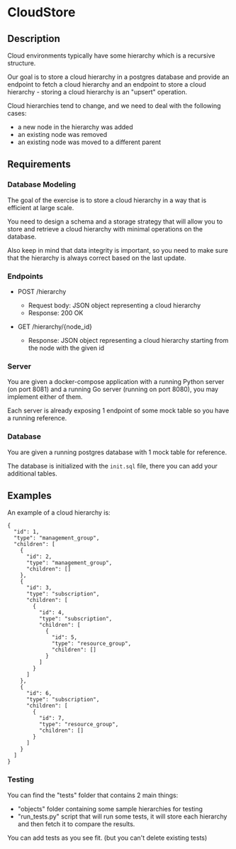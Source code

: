 # CloudStore
## Description
Cloud environments typically have some hierarchy which is a recursive structure.

Our goal is to store a cloud hierarchy in a postgres database and provide an endpoint to fetch a cloud hierarchy and an endpoint to store a cloud hierarchy - storing a cloud hierarchy is an "upsert" operation.

Cloud hierarchies tend to change, and we need to deal with the following cases:
- a new node in the hierarchy was added
- an existing node was removed
- an existing node was moved to a different parent

## Requirements
### Database Modeling
The goal of the exercise is to store a cloud hierarchy in a way that is efficient at large scale.

You need to design a schema and a storage strategy that will allow you to store and retrieve a cloud hierarchy with minimal operations on the database.

Also keep in mind that data integrity is important, so you need to make sure that the hierarchy is always correct based on the last update.

### Endpoints
- POST /hierarchy
  - Request body: JSON object representing a cloud hierarchy
  - Response: 200 OK


- GET /hierarchy/{node_id}
  - Response: JSON object representing a cloud hierarchy starting from the node with the given id

### Server
You are given a docker-compose application with a running Python server (on port 8081) and a running Go server (running on port 8080), you may implement either of them.

Each server is already exposing 1 endpoint of some mock table so you have a running reference.

### Database
You are given a running postgres database with 1 mock table for reference.

The database is initialized with the `init.sql` file, there you can add your additional tables.

## Examples
An example of a cloud hierarchy is:
```
{
  "id": 1,
  "type": "management_group",
  "children": [
    {
      "id": 2,
      "type": "management_group",
      "children": []
    },
    {
      "id": 3,
      "type": "subscription",
      "children": [
        {
          "id": 4,
          "type": "subscription",
          "children": [
            {
              "id": 5,
              "type": "resource_group",
              "children": []
            }
          ]
        }
      ]
    },
    {
      "id": 6,
      "type": "subscription",
      "children": [
        {
          "id": 7,
          "type": "resource_group",
          "children": []
        }
      ]
    }
  ]
}
```

### Testing

You can find the "tests" folder that contains 2 main things:
- "objects" folder containing some sample hierarchies for testing
- "run_tests.py" script that will run some tests, it will store each hierarchy and then fetch it to compare the results.

You can add tests as you see fit. (but you can't delete existing tests)